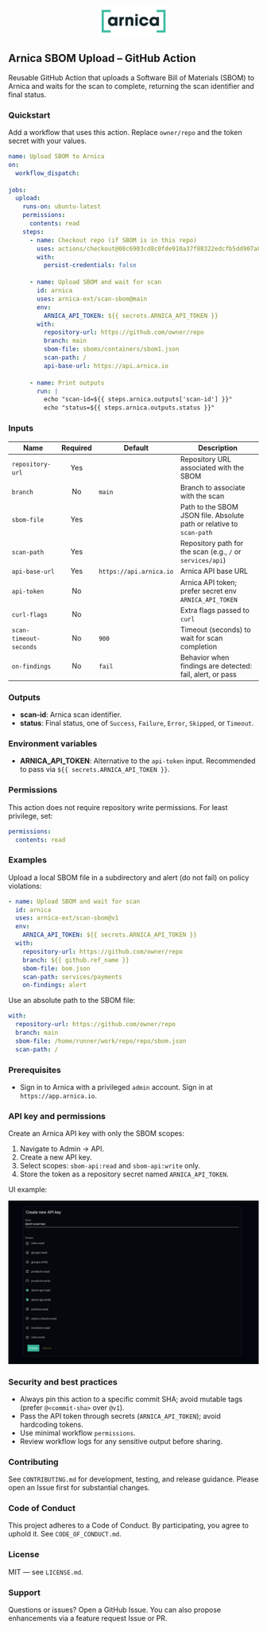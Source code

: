 <p align="center">
  <a href="https://app.arnica.io">
    <img src="docs/images/arnica-logo.png" alt="Arnica" height="60" />
  </a>
</p>

## Arnica SBOM Upload – GitHub Action

Reusable GitHub Action that uploads a Software Bill of Materials (SBOM) to Arnica and waits for the scan to complete, returning the scan identifier and final status.

### Quickstart

Add a workflow that uses this action. Replace `owner/repo` and the token secret with your values.

```yaml
name: Upload SBOM to Arnica
on:
  workflow_dispatch:

jobs:
  upload:
    runs-on: ubuntu-latest
    permissions:
      contents: read
    steps:
      - name: Checkout repo (if SBOM is in this repo)
        uses: actions/checkout@08c6903cd8c0fde910a37f88322edcfb5dd907a8 # v5.0.0
        with:
          persist-credentials: false

      - name: Upload SBOM and wait for scan
        id: arnica
        uses: arnica-ext/scan-sbom@main
        env:
          ARNICA_API_TOKEN: ${{ secrets.ARNICA_API_TOKEN }}
        with:
          repository-url: https://github.com/owner/repo
          branch: main
          sbom-file: sboms/containers/sbom1.json
          scan-path: /
          api-base-url: https://api.arnica.io

      - name: Print outputs
        run: |
          echo "scan-id=${{ steps.arnica.outputs['scan-id'] }}"
          echo "status=${{ steps.arnica.outputs.status }}"
```

### Inputs

| Name                   | Required | Default                 | Description                                                          |
| ---------------------- | :------: | ----------------------- | -------------------------------------------------------------------- |
| `repository-url`       |   Yes    |                         | Repository URL associated with the SBOM                              |
| `branch`               |    No    | `main`                  | Branch to associate with the scan                                    |
| `sbom-file`            |   Yes    |                         | Path to the SBOM JSON file. Absolute path or relative to `scan-path` |
| `scan-path`            |   Yes    |                         | Repository path for the scan (e.g., `/` or `services/api`)           |
| `api-base-url`         |   Yes    | `https://api.arnica.io` | Arnica API base URL                                                  |
| `api-token`            |    No    |                         | Arnica API token; prefer secret env `ARNICA_API_TOKEN`               |
| `curl-flags`           |    No    |                         | Extra flags passed to `curl`                                         |
| `scan-timeout-seconds` |    No    | `900`                   | Timeout (seconds) to wait for scan completion                        |
| `on-findings`          |    No    | `fail`                  | Behavior when findings are detected: fail, alert, or pass            |

### Outputs

- **scan-id**: Arnica scan identifier.
- **status**: Final status, one of `Success`, `Failure`, `Error`, `Skipped`, or `Timeout`.

### Environment variables

- **ARNICA_API_TOKEN**: Alternative to the `api-token` input. Recommended to pass via `${{ secrets.ARNICA_API_TOKEN }}`.

### Permissions

This action does not require repository write permissions. For least privilege, set:

```yaml
permissions:
  contents: read
```

### Examples

Upload a local SBOM file in a subdirectory and alert (do not fail) on policy violations:

```yaml
- name: Upload SBOM and wait for scan
  id: arnica
  uses: arnica-ext/scan-sbom@v1
  env:
    ARNICA_API_TOKEN: ${{ secrets.ARNICA_API_TOKEN }}
  with:
    repository-url: https://github.com/owner/repo
    branch: ${{ github.ref_name }}
    sbom-file: bom.json
    scan-path: services/payments
    on-findings: alert
```

Use an absolute path to the SBOM file:

```yaml
with:
  repository-url: https://github.com/owner/repo
  branch: main
  sbom-file: /home/runner/work/repo/repo/sbom.json
  scan-path: /
```

### Prerequisites

- Sign in to Arnica with a privileged `admin` account. Sign in at `https://app.arnica.io`.

### API key and permissions

Create an Arnica API key with only the SBOM scopes:

1. Navigate to Admin → API.
2. Create a new API key.
3. Select scopes: `sbom-api:read` and `sbom-api:write` only.
4. Store the token as a repository secret named `ARNICA_API_TOKEN`.

UI example:

![Create Arnica API key with SBOM scopes](docs/images/api-key-scopes-sbom.png)

### Security and best practices

- Always pin this action to a specific commit SHA; avoid mutable tags (prefer `@<commit-sha>` over `@v1`).
- Pass the API token through secrets (`ARNICA_API_TOKEN`); avoid hardcoding tokens.
- Use minimal workflow `permissions`.
- Review workflow logs for any sensitive output before sharing.

### Contributing

See `CONTRIBUTING.md` for development, testing, and release guidance. Please open an Issue first for substantial changes.

### Code of Conduct

This project adheres to a Code of Conduct. By participating, you agree to uphold it. See `CODE_OF_CONDUCT.md`.

### License

MIT — see `LICENSE.md`.

### Support

Questions or issues? Open a GitHub Issue. You can also propose enhancements via a feature request Issue or PR.
